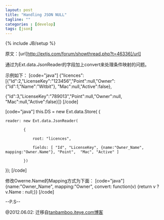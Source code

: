 ```yaml
---
layout: post
title: "Handling JSON NULL"
tagline: ""
categories : [develop]
tags: [json]
---
```

{% include JB/setup %}

原文：[url]http://extjs.com/forum/showthread.php?t=46336[/url]

通过为Ext.data.JsonReader的字段加上convert来处理条件映射的问题。

示例如下：
[code="java"]
{"licences":[{"Id":2,"LicenseKey":"123456","Point":null,"Owner":{"Id":1,"Name":"Witbit"}, "Mac":null,"Active":false},

{"Id":3,"LicenseKey":"789013","Point":null,"Owner":null, "Mac":null,"Active":false}]} 
[/code]

[code="java"]
this.DS  = new Ext.data.Store(
{

    reader: new Ext.data.JsonReader(

            { 

                root: "licences",

                fields: [ "Id", "LicenseKey", {name:"Owner_Name", mapping:"Owner.Name"}, "Point",  "Mac", "Active" ] 

            })

}); 
[/code]

修改Owerne.Name的Mapping方式为下面：
[code="java"]
{name:"Owner_Name", mapping:"Owner", convert: function(v) {return v ? v.Name : null;}}
[/code]

--P.S--

@2012.06.02:
迁移自[tanbamboo.iteye.com博客](http://tanbamboo.iteye.com/blog/440867)
